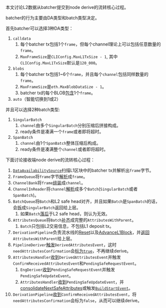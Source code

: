 本文讨论L2数据从batcher提交到node derive的流转核心过程。

batcher的行为主要由DA类型和batch类型决定。

首先batcher可以选择3种DA类型：
1. `calldata`
   1. 每个batcher tx包括1个`frame`，但每个channel理论上可以包括任意数量的`frame`。
   2. `MaxFrameSize`是`CLIConfig.MaxL1TxSize - 1`, 其中`CLIConfig.MaxL1TxSize`默认是`120_000`。
2. `blobs`
   1. 每个batcher tx包括1~6个`frame`，并且每个`channel`包括同样数量的`frame`。
   2. `MaxFrameSize`是`eth.MaxBlobDataSize - 1`。
   3. batcher tx的每个BLOB[包含](https://github.com/ethereum-optimism/optimism/blob/5cdcfd46f0f309e9901dafd8f4c47357c8320c34/op-batcher/batcher/tx_data.go#L45)1个`frame`。
3. `auto`（智能切换到1或2）

并且可以选择2种batch类型:
1. `SingularBatch`
   1. `channel`由多个`SingularBatch`分别压缩后拼接构成。
   2. ready条件是凑满一个`frame`或者即将超时。
2. `SpanBatch`
   1. `channel`由1个`SpanBatch`整体压缩后构成。
   2. ready条件是凑满整个`channel`或者即将超时。


下面讨论接收端node derive的流转核心过程：
1. [`DataAvailabilitySource`](https://github.com/ethereum-optimism/optimism/blob/5cdcfd46f0f309e9901dafd8f4c47357c8320c34/op-node/rollup/derive/l1_retrieval.go#L14)扫描L1区块中的batcher tx并解析出`frame`字节。
2. `FrameQueue`将`frame`字节[解析](https://github.com/ethereum-optimism/optimism/blob/4656d49ac32e7cfecb3fb29e79e39f641defa198/op-node/rollup/derive/frame_queue.go#L42)成`frame`。
3. `ChannelBank`将`frame`[组装](https://github.com/ethereum-optimism/optimism/blob/4656d49ac32e7cfecb3fb29e79e39f641defa198/op-node/rollup/derive/channel_bank.go#L197)成`channel`。
4. `ChannelInReader`将`channel`[解析](https://github.com/ethereum-optimism/optimism/blob/4656d49ac32e7cfecb3fb29e79e39f641defa198/op-node/rollup/derive/channel_in_reader.go#L73)成多个`Batch`(`SingularBatch`或者`SpanBatch`)。
5. `BatchQueue`将`Batch`和L2 safe head对齐，并且如果`Batch`是`SpanBatch`的话，会[拆](https://github.com/ethereum-optimism/optimism/blob/6cf35daa3bcf760f1b3927514e438caf087bfc17/op-node/rollup/derive/batch_queue.go#L199)成`SingularBatch`返回给上层。
   1. 如果`Batch`[落后](https://github.com/ethereum-optimism/optimism/blob/e374443006d757d93330b7d5263bc90b20032faa/op-node/rollup/derive/batch_queue.go#L116)于L2 safe head，则认为无效。
6. `AttributesQueue`将`Batch`[补齐](https://github.com/ethereum-optimism/optimism/blob/4656d49ac32e7cfecb3fb29e79e39f641defa198/op-node/rollup/derive/attributes_queue.go#L72)成完整的`AttributesWithParent`。
   1. `Batch`只包括L2交易信息，不包括L1 deposit tx。
7. `DerivationPipeline`负责流水线的[Reset](https://github.com/ethereum-optimism/optimism/blob/4656d49ac32e7cfecb3fb29e79e39f641defa198/op-node/rollup/derive/pipeline.go#L162)以及[AdvanceL1Block](https://github.com/ethereum-optimism/optimism/blob/4656d49ac32e7cfecb3fb29e79e39f641defa198/op-node/rollup/derive/pipeline.go#L187)，并[返回](https://github.com/ethereum-optimism/optimism/blob/4656d49ac32e7cfecb3fb29e79e39f641defa198/op-node/rollup/derive/pipeline.go#L184)`AttributesWithParent`给上层。
8. `PipelineDeriver`[触发](https://github.com/ethereum-optimism/optimism/blob/4656d49ac32e7cfecb3fb29e79e39f641defa198/op-node/rollup/derive/deriver.go#L125)`DerivedAttributesEvent`，这时`needAttributesConfirmation`会[标为`true`](https://github.com/ethereum-optimism/optimism/blob/4656d49ac32e7cfecb3fb29e79e39f641defa198/op-node/rollup/derive/deriver.go#L124)，不再继续derive。
9. `AttributesHandler`[收到](https://github.com/ethereum-optimism/optimism/blob/e9337dbb4fd6deae6bdbda94f5178f4bad0c0f40/op-node/rollup/attributes/attributes.go#L63)`DerivedAttributesEvent`并触发`ConfirmReceivedAttributesEvent`和`PendingSafeRequestEvent`。
   1.  `EngDeriver`[收到](https://github.com/ethereum-optimism/optimism/blob/e9337dbb4fd6deae6bdbda94f5178f4bad0c0f40/op-node/rollup/engine/events.go#L373)`PendingSafeRequestEvent`并触发`PendingSafeUpdateEvent`。
   2.  `AttributesHandler`[收到](https://github.com/ethereum-optimism/optimism/blob/e9337dbb4fd6deae6bdbda94f5178f4bad0c0f40/op-node/rollup/attributes/attributes.go#L61)`PendingSafeUpdateEvent`，并[consolidateNextSafeAttributes](https://github.com/ethereum-optimism/optimism/blob/e9337dbb4fd6deae6bdbda94f5178f4bad0c0f40/op-node/rollup/attributes/attributes.go#L154)或触发[`BuildStartEvent`](https://github.com/ethereum-optimism/optimism/blob/e9337dbb4fd6deae6bdbda94f5178f4bad0c0f40/op-node/rollup/attributes/attributes.go#L158)。
10. `DerivationPipeline`[收到](https://github.com/ethereum-optimism/optimism/blob/e9337dbb4fd6deae6bdbda94f5178f4bad0c0f40/op-node/rollup/derive/deriver.go#L132)`ConfirmReceivedAttributesEvent`，将`needAttributesConfirmation`会标为`false`，从而可以继续derive。

